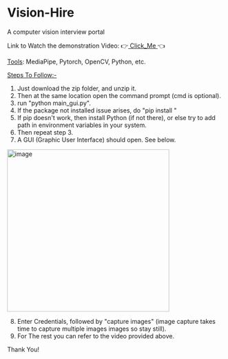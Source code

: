 # Vision-Hire
A computer vision interview portal

Link to Watch the demonstration Video: 
👉<a href="https://youtu.be/caa6na5b82A?si=2OnfX1tISzD0gLkn" target="_blank"> Click_Me </a>👈

<ins>Tools</ins>: MediaPipe, Pytorch, OpenCV, Python, etc.

<ins>Steps To Follow:-</ins>
1. Just download the zip folder, and unzip it.
2. Then at the same location open the command prompt (cmd is optional).
3. run "python main_gui.py".
4. If the package not installed issue arises, do "pip install <package-name>"
5. If pip doesn't work, then install Python (if not there), or else try to add path in environment variables in your system.
6. Then repeat step 3.
7. A GUI (Graphic User Interface) should open. See below.
<img width="376" alt="image" src="https://github.com/SourabhRex/Vision-Hire/assets/67453283/2e87c37c-9401-4df7-9642-265a1732902d">

8. Enter Credentials, followed by "capture images" (image capture takes  time to capture multiple images images so stay still).
9. For The rest you can refer to the video provided above.

Thank You!

